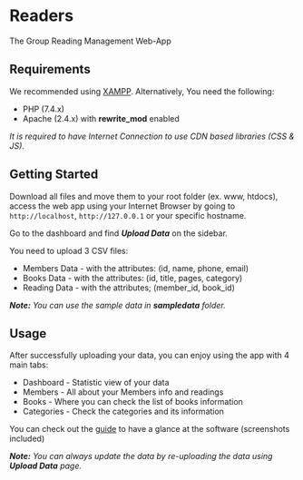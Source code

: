 # Readers

The Group Reading Management Web-App

## Requirements

We recommended using [XAMPP](https://www.apachefriends.org/index.html). Alternatively, You need the following:
 * PHP (7.4.x)
 * Apache (2.4.x) with **rewrite_mod** enabled

 *It is required to have Internet Connection to use CDN based libraries (CSS & JS)*.

## Getting Started

Download all files and move them to your root folder (ex. www, htdocs), access the web app using your Internet Browser by going to ``http://localhost``, ``http://127.0.0.1`` or your specific hostname.

Go to the dashboard and find ***Upload Data*** on the sidebar.

You need to upload 3 CSV files:
* Members Data - with the attributes: (id, name, phone, email)
* Books Data - with the attributes: (id, title, pages, category)
* Reading Data - with the attributes; (member_id, book_id)

***Note:** You can use the sample data in **sampledata** folder.*

## Usage
After successfully uploading your data, you can enjoy using the app with 4 main tabs:
* Dashboard - Statistic view of your data
* Members - All about your Members info and readings
* Books - Where you can check the list of books information
* Categories - Check the categories and its information

You can check out the [guide](https://github.com/371111848/readers-cs213/blob/main/guide.pdf) to have a glance at the software (screenshots included)

***Note:** You can always update the data by re-uploading the data using ***Upload Data*** page.*
